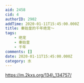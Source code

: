 ```yaml
---
aid: 2458
cid: 4
authorID: 2902
addTime: 2020-01-11T15:45:00.000Z
title: 秦始皇的千年绝宠～
tags:
    - 绝宠
    - 秦始皇
    - 千年
comments: []
date: 2020-01-11T15:45:00.000Z
category: 水
---
```


https://m.2kxs.org/134\_134757/
